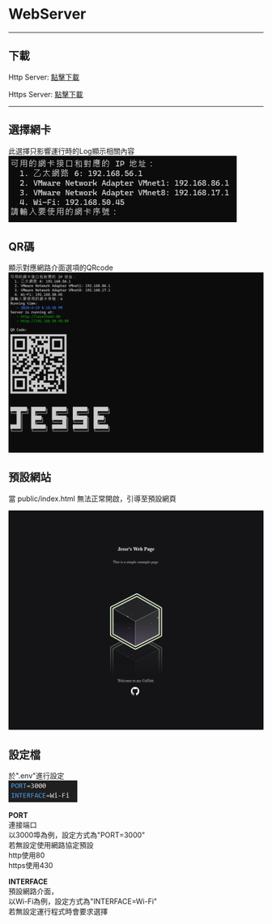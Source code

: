 # WebServer

---

## 下載


Http Server: [點擊下載](https://github.com/jkl54555/WebServer/releases/download/v1.0/WebServer-http.zip)  

Https Server: [點擊下載](https://github.com/jkl54555/WebServer/releases/download/v1.0/WebServer-https.zip)

---

## 選擇網卡

此選擇只影響運行時的Log顯示相關內容
![](/docs/images/01.png)  

## QR碼

顯示對應網路介面選項的QRcode
![](/docs/images/02.png)  

## 預設網站

當 public/index.html 無法正常開啟，引導至預設網頁  

![](/docs/images/web.png)  

## 設定檔

於".env"進行設定  
![](/docs/images/env.png)  

**PORT**  
連接端口  
以3000埠為例，設定方式為"PORT=3000"  
若無設定使用網路協定預設  
http使用80  
https使用430  
  
**INTERFACE**  
預設網路介面，  
以Wi-Fi為例，設定方式為"INTERFACE=Wi-Fi"  
若無設定運行程式時會要求選擇
